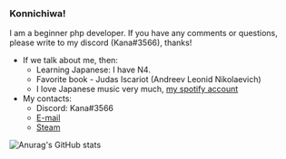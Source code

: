 ### Konnichiwa!
I am a beginner php developer. If you have any comments or questions, please write to my discord (Kana#3566), thanks!
+ If we talk about me, then:
    * Learning Japanese: I have N4.
    * Favorite book - Judas Iscariot (Andreev Leonid Nikolaevich)
    * I love Japanese music very much, [my spotify account](https://open.spotify.com/user/iwzw7mu8kbeqszm8lc7jn88xk)
+ My contacts:
    + Discord: Kana#3566
    + [E-mail](dragon100800@gmail.com "E-mail")
    + [Steam](https://steamcommunity.com/profiles/76561198096665890/ "Steam")




![Anurag's GitHub stats](https://github-readme-stats.vercel.app/api?username=KanaMonogatari&show_icons=true&theme=tokyonight)

